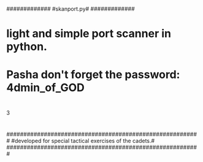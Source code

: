 #############
#skanport.py#
#############
#
# light and simple port scanner in python.
#
# Pasha don't forget the password: 4dmin_of_GOD
#
#
#
#
#
#
#
#
#
3
#
#
#
#
#
#
#
#
#
#
#########################################################
#developed for special tactical exercises of the cadets.#
#########################################################
